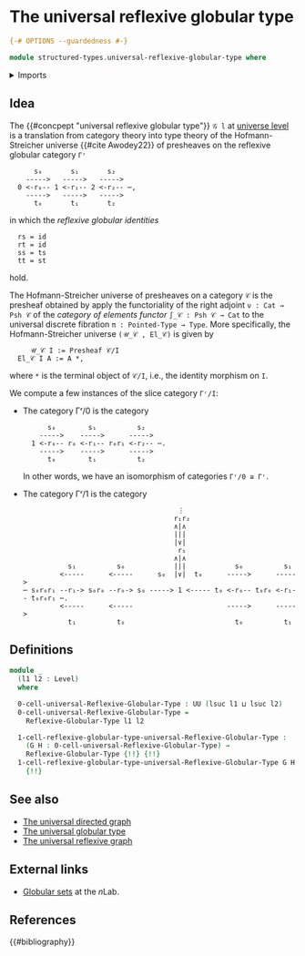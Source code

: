 # The universal reflexive globular type

```agda
{-# OPTIONS --guardedness #-}

module structured-types.universal-reflexive-globular-type where
```

<details><summary>Imports</summary>

```agda
open import foundation.dependent-pair-types
open import foundation.universe-levels

open import structured-types.reflexive-globular-types
```

</details>

## Idea

The {{#concpept "universal reflexive globular type"}} `𝒢 l` at [universe level](foundation.universe-levels.md) is a translation from category theory into type theory of the Hofmann-Streicher universe {{#cite Awodey22}} of presheaves on the reflexive globular category `Γʳ`

```text
      s₀       s₁       s₂
    ----->   ----->   ----->
  0 <-r₀-- 1 <-r₁-- 2 <-r₂-- ⋯,
    ----->   ----->   ----->
      t₀       t₁       t₂
```

in which the _reflexive globular identities_

```text
  rs = id
  rt = id
  ss = ts
  tt = st
```

hold.

The Hofmann-Streicher universe of presheaves on a category `𝒞` is the presheaf
obtained by apply the functoriality of the right adjoint `ν : Cat → Psh 𝒞` of
the _category of elements functor_ `∫_𝒞 : Psh 𝒞 → Cat` to the universal
discrete fibration `π : Pointed-Type → Type`. More specifically, the
Hofmann-Streicher universe `(𝒰_𝒞 , El_𝒞)` is given by

```text
     𝒰_𝒞 I := Presheaf 𝒞/I
  El_𝒞 I A := A *,
```

where `*` is the terminal object of `𝒞/I`, i.e., the identity morphism on `I`.

We compute a few instances of the slice category `Γʳ/I`:

- The category Γʳ/0 is the category

  ```text
        s₀        s₁          s₂
      ----->    ----->      ----->
    1 <-r₀-- r₀ <-r₁-- r₀r₁ <-r₂-- ⋯.
      ----->    ----->      ----->
        t₀        t₁          t₂
  ```

  In other words, we have an isomorphism of categories `Γʳ/0 ≅ Γʳ`.

- The category Γʳ/1 is the category

  ```text
                                        ⋮
                                       r₁r₂
                                       ∧|∧
                                       |||
                                       |∨|
                                        r₁
                                       ∧|∧
             s₁          s₀            |||            s₀          s₁
           <-----      <-----      s₀  |∨|  t₀      ----->      ----->
  ⋯ s₀r₀r₁ --r₁-> s₀r₀ --r₀-> s₀ -----> 1 <----- t₀ <-r₀-- t₀r₀ <-r₁-- t₀r₀r₁ ⋯.
           <-----      <-----                       ----->      ----->
             t₁          t₀                           t₀          t₁
  ```

## Definitions

```agda
module _
  (l1 l2 : Level)
  where

  0-cell-universal-Reflexive-Globular-Type : UU (lsuc l1 ⊔ lsuc l2)
  0-cell-universal-Reflexive-Globular-Type =
    Reflexive-Globular-Type l1 l2

  1-cell-reflexive-globular-type-universal-Reflexive-Globular-Type :
    (G H : 0-cell-universal-Reflexive-Globular-Type) →
    Reflexive-Globular-Type {!!} {!!}
  1-cell-reflexive-globular-type-universal-Reflexive-Globular-Type G H =
    {!!}
```

## See also

- [The universal directed graph](graph-theory.universal-directed-graph.md)
- [The universal globular type](structured-types.universal-globular-type.md)
- [The universal reflexive graph](graph-theory.universal-reflexive-graph.md)

## External links

- [Globular sets](https://ncatlab.org/nlab/show/globular+set) at the $n$Lab.

## References

{{#bibliography}}
